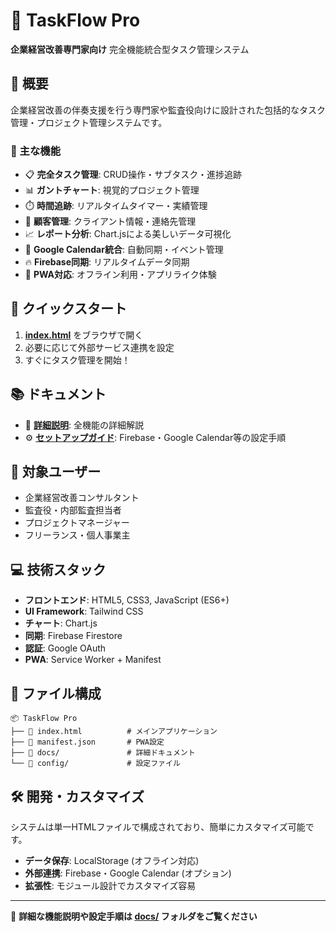 # 🚀 TaskFlow Pro

**企業経営改善専門家向け** 完全機能統合型タスク管理システム

## 🎯 概要

企業経営改善の伴奏支援を行う専門家や監査役向けに設計された包括的なタスク管理・プロジェクト管理システムです。

### 🌟 主な機能

- 📋 **完全タスク管理**: CRUD操作・サブタスク・進捗追跡
- 📊 **ガントチャート**: 視覚的プロジェクト管理
- ⏱️ **時間追跡**: リアルタイムタイマー・実績管理
- 👥 **顧客管理**: クライアント情報・連絡先管理
- 📈 **レポート分析**: Chart.jsによる美しいデータ可視化
- 📅 **Google Calendar統合**: 自動同期・イベント管理
- 🔥 **Firebase同期**: リアルタイムデータ同期
- 📱 **PWA対応**: オフライン利用・アプリライク体験

## 🚀 クイックスタート

1. **[index.html](./index.html)** をブラウザで開く
2. 必要に応じて外部サービス連携を設定
3. すぐにタスク管理を開始！

## 📚 ドキュメント

- 📖 **[詳細説明](./docs/README.md)**: 全機能の詳細解説
- ⚙️ **[セットアップガイド](./docs/)**: Firebase・Google Calendar等の設定手順

## 🎯 対象ユーザー

- 企業経営改善コンサルタント
- 監査役・内部監査担当者
- プロジェクトマネージャー
- フリーランス・個人事業主

## 💻 技術スタック

- **フロントエンド**: HTML5, CSS3, JavaScript (ES6+)
- **UI Framework**: Tailwind CSS
- **チャート**: Chart.js
- **同期**: Firebase Firestore
- **認証**: Google OAuth
- **PWA**: Service Worker + Manifest

## 📁 ファイル構成

```
📦 TaskFlow Pro
├── 📄 index.html          # メインアプリケーション
├── 📄 manifest.json       # PWA設定
├── 📁 docs/               # 詳細ドキュメント
└── 📁 config/             # 設定ファイル
```

## 🛠️ 開発・カスタマイズ

システムは単一HTMLファイルで構成されており、簡単にカスタマイズ可能です。

- **データ保存**: LocalStorage (オフライン対応)
- **外部連携**: Firebase・Google Calendar (オプション)
- **拡張性**: モジュール設計でカスタマイズ容易

---

📖 **詳細な機能説明や設定手順は [docs/](./docs/) フォルダをご覧ください**

